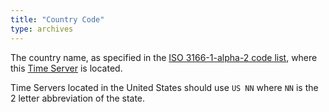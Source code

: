 ```yaml
---
title: "Country Code"
type: archives
---
```


The country name, as specified in the [ISO 3166-1-alpha-2 code list](https://en.wikipedia.org/wiki/ISO_3166-1_alpha-2#Officially_assigned_code_elements), where this [Time Server](/support/servers/timeserver) is located.

Time Servers located in the United States should use `US NN` where `NN` is the 2 letter abbreviation of the state. 